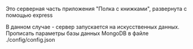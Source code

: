 Это серверная часть приложения "Полка с книжками", развернута с помощью express

В данном случае - сервер запускается на искусственных данных.
Прописать параметры базы данных MongoDB в файле ./config/config.json